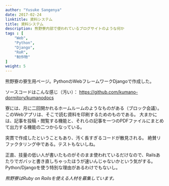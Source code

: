 ```yaml
---
author: "Yusuke Sangenya"
date: 2017-02-24
linktitle: 資料システム
title: 資料システム
description: 熊野寮内部で使われているブログサイトのような何か
tags : [
    "Web",
    "Python",
    "Django",
    "RoR",
    "制作物"
]
weight: 5
---
```


熊野寮の寮生用ページ。PythonのWebフレームワークDjangoで作成した。

ソースコードはこんな感じ（汚い）： https://github.com/kumano-dormitory/kumanodocs

寮には、月に二回開かれるホームルームのようなものがある（ブロック会議）。
このWebアプリは、そこで読む資料を印刷するためのものである。
大まかには、記事を投稿・閲覧する機能と、それらの記事を一つのPDFファイルにまとめて出力する機能の二つからなっている。

突貫で作成したということもあり、汚く長すぎるコードが散見される。
絶賛リファクタリング中である。テストもないしね。

正直、技量の低い人が書いたものがそのまま使われているだけなので、Railsあたりでガバッと書き直しちゃったほうが速いんじゃないかという気がする。
Python/Djangoを使う特別な理由があるわけでもないし。

*熊野寮はRuby on Railsを使える人材を募集しています。*
